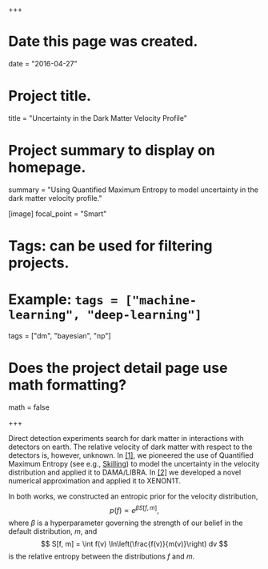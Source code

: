 +++
# Date this page was created.
date = "2016-04-27"

# Project title.
title = "Uncertainty in the Dark Matter Velocity Profile"

# Project summary to display on homepage.
summary = "Using Quantified Maximum Entropy to model uncertainty in the dark matter velocity profile."

[image]
  focal_point = "Smart"

# Tags: can be used for filtering projects.
# Example: `tags = ["machine-learning", "deep-learning"]`
tags = ["dm", "bayesian", "np"]

# Does the project detail page use math formatting?
math = false

+++


Direct detection experiments search for dark matter in interactions with detectors on earth. The relative velocity of dark matter with respect to the detectors is,
however, unknown. In [[1]](https://arxiv.org/abs/1708.00181), we pioneered the use of Quantified Maximum Entropy (see e.g., [Skilling](https://link.springer.com/chapter/10.1007/978-94-009-0683-9_21)) to model the uncertainty in the velocity distribution and applied it to DAMA/LIBRA. In [[2]](https://arxiv.org/abs/1809.02323) we developed a novel numerical approximation and applied it to XENON1T.

In both works, we constructed an entropic prior for the velocity distribution,
$$
p(f) \propto e^{\beta S[f, m]},
$$
where $\beta$ is a hyperparameter governing the strength of our belief in the default distribution, $m$, and
$$
S[f, m] = \int f(v) \ln\left(\frac{f(v)}{m(v)}\right) dv
$$
is the relative entropy between the distributions $f$ and $m$.

